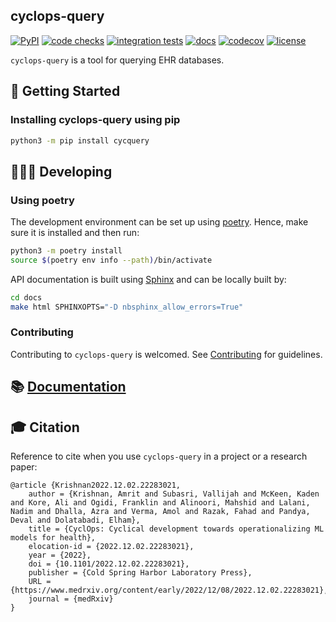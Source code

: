 cyclops-query
--------------------------------------------------------------------------------

[![PyPI](https://img.shields.io/pypi/v/cycquery)](https://pypi.org/project/cycquery)
[![code checks](https://github.com/VectorInstitute/cyclops-query/actions/workflows/code_checks.yml/badge.svg)](https://github.com/VectorInstitute/cyclops-query/actions/workflows/code_checks.yml)
[![integration tests](https://github.com/VectorInstitute/cyclops-query/actions/workflows/integration_tests.yml/badge.svg)](https://github.com/VectorInstitute/cyclops-query/actions/workflows/integration_tests.yml)
[![docs](https://github.com/VectorInstitute/cyclops-query/actions/workflows/docs_deploy.yml/badge.svg)](https://github.com/VectorInstitute/cyclops-query/actions/workflows/docs_deploy.yml)
[![codecov](https://codecov.io/gh/VectorInstitute/cyclops-query/branch/main/graph/badge.svg)](https://codecov.io/gh/VectorInstitute/cyclops-query)
[![license](https://img.shields.io/github/license/VectorInstitute/cyclops-query.svg)](https://github.com/VectorInstitute/cyclops-query/blob/main/LICENSE)

``cyclops-query`` is a tool for querying EHR databases.

## 🐣 Getting Started

### Installing cyclops-query using pip

```bash
python3 -m pip install cycquery
```

## 🧑🏿‍💻 Developing

### Using poetry

The development environment can be set up using
[poetry](https://python-poetry.org/docs/#installation). Hence, make sure it is
installed and then run:

```bash
python3 -m poetry install
source $(poetry env info --path)/bin/activate
```

API documentation is built using [Sphinx](https://www.sphinx-doc.org/en/master/) and
can be locally built by:

```bash
cd docs
make html SPHINXOPTS="-D nbsphinx_allow_errors=True"
```

### Contributing

Contributing to ``cyclops-query`` is welcomed.
See [Contributing](https://vectorinstitute.github.io/cyclops-query/api/contributing.html) for
guidelines.


## 📚 [Documentation](https://vectorinstitute.github.io/cyclops-query/)


## 🎓 Citation

Reference to cite when you use ``cyclops-query`` in a project or a research paper:

```
@article {Krishnan2022.12.02.22283021,
	author = {Krishnan, Amrit and Subasri, Vallijah and McKeen, Kaden and Kore, Ali and Ogidi, Franklin and Alinoori, Mahshid and Lalani, Nadim and Dhalla, Azra and Verma, Amol and Razak, Fahad and Pandya, Deval and Dolatabadi, Elham},
	title = {CyclOps: Cyclical development towards operationalizing ML models for health},
	elocation-id = {2022.12.02.22283021},
	year = {2022},
	doi = {10.1101/2022.12.02.22283021},
	publisher = {Cold Spring Harbor Laboratory Press},
	URL = {https://www.medrxiv.org/content/early/2022/12/08/2022.12.02.22283021},
	journal = {medRxiv}
}
```

